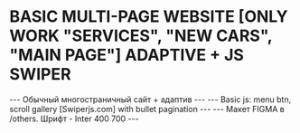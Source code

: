 # BASIC MULTI-PAGE WEBSITE [ONLY WORK "SERVICES", "NEW CARS", "MAIN PAGE"] ADAPTIVE + JS SWIPER #


--- Обычный многостраничный сайт + адаптив --- 
--- Basic js: menu btn, scroll gallery [Swiperjs.com] with bullet pagination ---
--- Макет FIGMA в /others. Шрифт - Inter 400 700 ---

